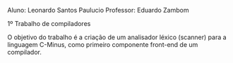 Aluno: Leonardo Santos Paulucio
Professor: Eduardo Zambom

1º Trabalho de compiladores

O objetivo do trabalho é a criação de um analisador léxico (scanner) para a linguagem C-Minus, como primeiro componente front-end de um compilador.
